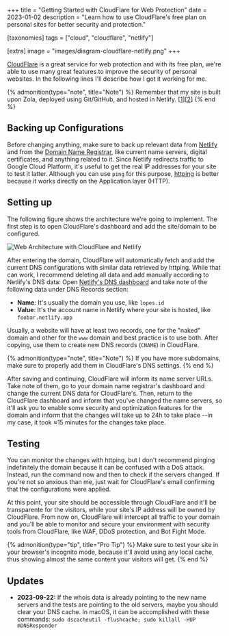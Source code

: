 +++
title = "Getting Started with CloudFlare for Web Protection"
date  = 2023-01-02
description = "Learn how to use CloudFlare's free plan on personal sites for better security and protection."

[taxonomies]
tags = ["cloud", "cloudflare", "netlify"]

[extra]
image = "images/diagram-cloudflare-netlify.png"
+++

[CloudFlare](https://www.cloudflare.com/) is a great service for web protection and with its free plan, we're able to use many great features to improve the security of personal websites.  In the following lines I'll describe how I got it working for me.

{% admonition(type="note", title="Note") %}
Remember that my site is built upon Zola, deployed using Git/GitHub, and hosted in Netlify. [[1](@/2020-zola-sites-estaticos.md)][[2](@/2022-zola-change-theme.md)]
{% end %}


## Backing up Configurations

Before changing anything, make sure to back up relevant data from [Netlify](https://www.netlify.com/) and from the [Domain Name Registrar](https://en.wikipedia.org/wiki/Domain_name_registrar), like current name servers, digital certificates, and anything related to it.  Since Netlify redirects traffic to Google Cloud Platform, it's useful to get the real IP addresses for your site to test it latter.  Although you can use `ping` for this purpose, [httping](https://www.vanheusden.com/httping/) is better because it works directly on the Application layer (HTTP).


## Setting up

The following figure shows the architecture we're going to implement.  The first step is to open CloudFlare's dashboard and add the site/domain to be configured.

![Web Architecture with CloudFlare and Netlify](/images/diagram-cloudflare-netlify.png "Sequence diagram showing how the architecture works")

After entering the domain, CloudFlare will automatically fetch and add the current DNS configurations with similar data retrieved by httping.  While that can work, I recommend deleting all data and add manually according to Netlify's DNS data: Open [Netlify's DNS dashboard](https://docs.netlify.com/domains-https/netlify-dns/?_ga=2.53786856.179018823.1672665095-1288696901.1672665095) and take note of the following data under DNS Records section:

- **Name**: It's usually the domain you use, like `lopes.id`
- **Value**: It's the account name in Netlify where your site is hosted, like `foobar.netlify.app`

Usually, a website will have at least two records, one for the "naked" domain and other for the `www` domain and best practice is to use both.  After copying, use them to create new DNS records (`CNAME`) in CloudFlare.

{% admonition(type="note", title="Note") %}
If you have more subdomains, make sure to properly add them in CloudFlare's DNS settings.
{% end %}

After saving and continuing, CloudFlare will inform its name server URLs.  Take note of them, go to your domain name registrar's dashboard and change the current DNS data for CloudFlare's.  Then, return to the CloudFlare dashboard and inform that you've changed the name servers, so it'll ask you to enable some security and optimization features for the domain and inform that the changes will take up to 24h to take place --in my case, it took &approx;15 minutes for the changes take place.


## Testing

You can monitor the changes with httping, but I don't recommend pinging indefinitely the domain because it can be confused with a DoS attack.  Instead, run the command now and then to check if the servers changed.  If you're not so anxious than me, just wait for CloudFlare's email confirming that the configurations were applied.

At this point, your site should be accessible through CloudFlare and it'll be transparente for the visitors, while your site's IP address will be owned by CloudFlare.  From now on, CloudFlare will intercept all traffic to your domain and you'll be able to monitor and secure your environment with security tools from CloudFlare, like WAF, DDoS protection, and Bot Fight Mode.

{% admonition(type="tip", title="Pro Tip") %}
Make sure to test your site in your browser's incognito mode, because it'll avoid using any local cache, thus showing almost the same content your visitors will get.
{% end %}


## Updates

- **2023-09-22:** If the whois data is already pointing to the new name servers and the tests are pointing to the old servers, maybe you should clear your DNS cache. In macOS, it can be accomplished with these commands: `sudo dscacheutil -flushcache; sudo killall -HUP mDNSResponder`
